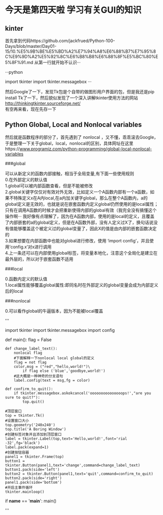 
今天是第四天啦 学习有关GUI的知识
============================================
kinter
----------------------------
首先拿到代码https://github.com/jackfrued/Python-100-Days/blob/master/Day01-15/10.%E5%9B%BE%E5%BD%A2%E7%94%A8%E6%88%B7%E7%95%8C%E9%9D%A2%E5%92%8C%E6%B8%B8%E6%88%8F%E5%BC%80%E5%8F%91.md
从第一行就开始不认识···

···python

import tkinter
import tkinter.messagebox
···

然后Google了一下，发现Tk包是个自带的做图形用户界面的包，但是我还是pip install Tk了一下，然后貌似发现了一个深入讲解tkinter使用方法的网站<br>
http://thinkingtkinter.sourceforge.net/<br>
有空再来看，现在先存一下


Python Global, Local and Nonlocal variables
------------------------------------------
然后就是函数程序的部分了，首先遇到了 nonlocal ，又不懂，乖乖滚去Google，于是整理一下关于global，local，nonlocal的区别，具体网址在这里https://www.programiz.com/python-programming/global-local-nonlocal-variables<br>

###global

可以从新定义的函数内部接触，相当于全局变量,有下面一些使用规则<br>
0.在外部定义的默认值<br>
1.global可以被内部函数查看，但是不能被修改<br>
2.global关键字仅仅对有效对外无效，比如定义一个A函数内部有一个a函数，如果不特殊定义x在A内local,在a内加关键字global，那么在整个A函数内，a的global定义是无效的，也就是说在嵌套函数内定义global仍然使用的是local属性；只有在调用A函数的时候才会把重新使得内部的global有效（我完全没有搞懂这个操作啊···
  我好像有点理解了，因为在A函数内部，使用的是local的定义，且覆盖了内部嵌套的a的global定义，但是在A函数外部，没有人定义过X了，换句话说没有值能够覆盖这个被定义过的global变量了，因此X的值是由内部的嵌套函数决定的<br>
3.如果想要在内部函数中也能对global进行修改，使用 ‘import config’，并且使用‘config.x’对x进行调用<br>
4.上一条还可以在内部使用global标签，将变量本地化，注意这个全局化是建立在最外层的，所以对于嵌套函数不适用<br>

###local

0.函数内定义的默认值<br>
1.local属性能够覆盖global属性:即同名时在外部定义的global变量会成为内部定义后的local<br>

###nonlocal

0.可以看作global的牛逼版本，因为不能被local覆盖<br>

'''

import tkinter
import tkinter.messagebox
import config

def main():
    flag = False

    def change_label_text():
        nonlocal flag
        #下面解释一下nonlocal local global的定义
        flag = not flag
        color,msg = ("red","hello,world!")\
            if flag else ('blue','goodbye,world!')
        #这大概是一种神奇的分支语句
        label.config(text = msg,fg = color)

    def confirm_to_quit():
        if tkinter.messagebox.askokcancel('ooooooooooooooops!',"are you sure to quit?"):
            top.quit()

    #顶层窗口
    top = tkinter.Tk()
    #设置窗口大小
    top.geometry('240x240')
    top.title('A Boring Window')
    #创建标签对象并且添加到顶层窗口
    label = tkinter.Label(top,text='Hello,world!',font='rial -32',fg='black')
    label.pack(expand=1)
    #创建按钮容器
    panel1 = tkinter.Frame(top)
    button1 = tkinter.Button(panel1,text='change',command=change_label_text)
    button1.pack(side='left')
    button2 = tkinter.Button(panel1,text='quit',command=confirm_to_quit)
    button2.pack(side='right')
    panel1.pack(side='bottom')
    #开启主事件循环
    tkinter.mainloop()


if __name__ == '__main__':
    main()
    
'''
